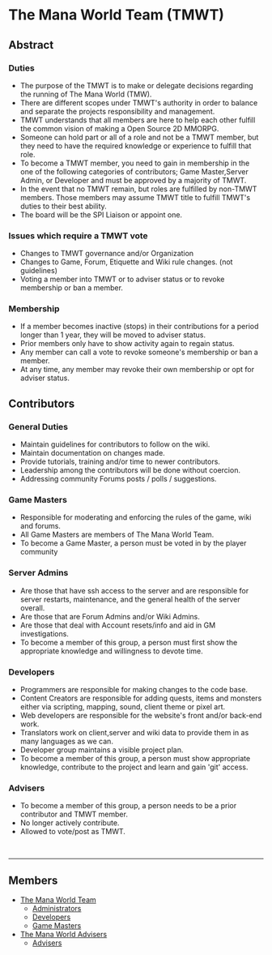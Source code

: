 # The Mana World Team (TMWT)

## Abstract
### Duties
- The purpose of the TMWT is to make or delegate decisions regarding the running of The Mana World (TMW).
- There are different scopes under TMWT's authority in order to balance and separate the projects responsibility and management.
- TMWT understands that all members are here to help each other fulfill the common vision of making a Open Source 2D MMORPG.
- Someone can hold part or all of a role and not be a TMWT member, but they need to have the required knowledge or experience to fulfill that role.
- To become a TMWT member, you need to gain in membership in the one of the following categories of contributors; Game Master,Server Admin, or Developer and must be approved by a majority of TMWT.
- In the event that no TMWT remain, but roles are fulfilled by non-TMWT members. Those members may assume TMWT title to fulfill TMWT's duties to their best ability.
- The board will be the SPI Liaison or appoint one.

### Issues which require a TMWT vote
- Changes to TMWT governance and/or Organization
- Changes to Game, Forum, Etiquette and Wiki rule changes. (not guidelines)
- Voting a member into TMWT or to adviser status or to revoke membership or ban a member.

### Membership
- If a member becomes inactive (stops) in their contributions for a period longer than 1 year, they will be moved to adviser status.
- Prior members only have to show activity again to regain status.
- Any member can call a vote to revoke someone's membership or ban a member.
- At any time, any member may revoke their own membership or opt for adviser status.

## Contributors
### General Duties
- Maintain guidelines for contributors to follow on the wiki.
- Maintain documentation on changes made.
- Provide tutorials, training and/or time to newer contributors.
- Leadership among the contributors will be done without coercion.
- Addressing community Forums posts / polls / suggestions.

### Game Masters
- Responsible for moderating and enforcing the rules of the game, wiki and forums.
- All Game Masters are members of The Mana World Team.
- To become a Game Master, a person must be voted in by the player community

### Server Admins
- Are those that have ssh access to the server and are responsible for server restarts, maintenance, and the general health of the server overall.
- Are those that are Forum Admins and/or Wiki Admins.
- Are those that deal with Account resets/info and aid in GM investigations.
- To become a member of this group, a person must first show the appropriate knowledge and willingness to devote time.

### Developers
- Programmers are responsible for making changes to the code base.
- Content Creators are responsible for adding quests, items and monsters either via scripting, mapping, sound, client theme or pixel art.
- Web developers are responsible for the website's front and/or back-end work.
- Translators work on client,server and wiki data to provide them in as many languages as we can.
- Developer group maintains a visible project plan.
- To become a member of this group, a person must show appropriate knowledge, contribute to the project and learn and gain 'git' access.

### Advisers
- To become a member of this group, a person needs to be a prior contributor and TMWT member.
- No longer actively contribute.
- Allowed to vote/post as TMWT.


<!-- The section below only contains links to relevant user groups and is not part of the constitution -->
<br><hr>

## Members
- [The Mana World Team](https://forums.themanaworld.org/memberlist.php?mode=group&g=981)
  - [Administrators](https://forums.themanaworld.org/memberlist.php?mode=group&g=962)
  - [Developers](https://forums.themanaworld.org/memberlist.php?mode=group&g=979)
  - [Game Masters](https://forums.themanaworld.org/memberlist.php?mode=group&g=973)
- [The Mana World Advisers](https://forums.themanaworld.org/memberlist.php?mode=group&g=984)
  - [Advisers](https://forums.themanaworld.org/memberlist.php?mode=group&g=984)